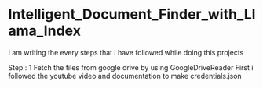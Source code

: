 # Intelligent_Document_Finder_with_Llama_Index


I am writing the every steps that i have followed while doing this projects 


Step : 1
  Fetch the files from google drive by using GoogleDriveReader
        First i followed the youtube video and documentation to make credentials.json 
